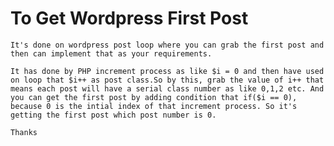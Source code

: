 # To Get Wordpress First Post

	It's done on wordpress post loop where you can grab the first post and then can implement that as your requirements.

	It has done by PHP increment process as like $i = 0 and then have used on loop that $i++ as post class.So by this, grab the value of i++ that means each post will have a serial class number as like 0,1,2 etc. And you can get the first post by adding condition that if($i == 0), because 0 is the intial index of that increment process. So it's getting the first post which post number is 0.

	Thanks